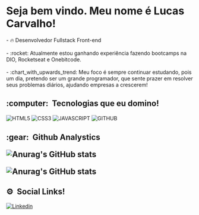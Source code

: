 <h1> Seja bem vindo. Meu nome é Lucas Carvalho! </h1>
- 🔥 Desenvolvedor Fullstack Front-end
<br><br>
- :rocket: Atualmente estou ganhando experiência fazendo bootcamps na DIO, Rocketseat e Onebitcode.
<br><br>
- :chart_with_upwards_trend: Meu foco é sempre continuar estudando, pois um dia, pretendo ser um grande programador, que sente prazer em resolver seus problemas diários, ajudando empresas a crescerem! 

<h2> :computer: &nbsp;Tecnologias que eu domino!</h2>

<img align="center" alt="HTML5"
src="https://img.shields.io/badge/HTML5-E34F26?style=for-the-badge&logo=html5&logoColor=white">
<img align="center" alt="CSS3"
src="https://img.shields.io/badge/CSS3-1572B6?style=for-the-badge&logo=css3&logoColor=white">
<img align="center" alt="JAVASCRIPT"
src="https://img.shields.io/badge/JavaScript-F7DF1E?style=for-the-badge&logo=javascript&logoColor=black">
<img align="center" alt="GITHUB"
src="https://img.shields.io/badge/GitHub-100000?style=for-the-badge&logo=github&logoColor=white">

<h2> :gear: &nbsp;Github Analystics

<p align="left">  
  
![Anurag's GitHub stats](https://github-readme-stats.vercel.app/api?username=lucasdmmc&show_icons=true&theme=synthwave)
  
![Anurag's GitHub stats](https://github-readme-stats.vercel.app/api/top-langs/?username=lucasdmmc&layout=compact&theme=synthwave) 
<br>

## <h2> :gear: &nbsp;Social Links!  

[![Linkedin](https://img.shields.io/badge/LinkedIn-0077B5?style=for-the-badge&logo=linkedin&logoColor=white)](https://www.linkedin.com/in/lucas-carvalho-b3b960238/)  

  
</p>  
